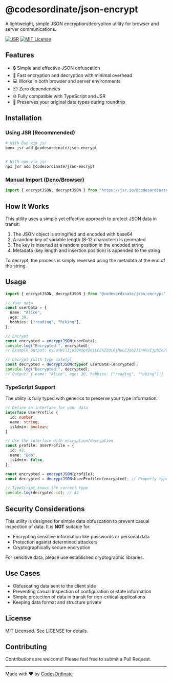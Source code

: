# @codesordinate/json-encrypt

A lightweight, simple JSON encryption/decryption utility for browser and server communications.

[![JSR](https://jsr.io/badges/@codesordinate/json-encrypt)](https://jsr.io/@codesordinate/json-encrypt)
[![MIT License](https://img.shields.io/badge/license-MIT-blue.svg)](LICENSE)

## Features

- 🔒 Simple and effective JSON obfuscation
- 🚀 Fast encryption and decryption with minimal overhead
- 💻 Works in both browser and server environments
- 📦 Zero dependencies
- 🌐 Fully compatible with TypeScript and JSR
- 🔄 Preserves your original data types during roundtrip

## Installation

### Using JSR (Recommended)

```bash
# With Bun via jsr
bunx jsr add @codesordinate/json-encrypt


# With npm via jsr
npx jsr add @codesordinate/json-encrypt
```

### Manual Import (Deno/Browser)

```typescript
import { encryptJSON, decryptJSON } from "https://jsr.io/@codesordinate/json-encrypt/mod.ts";
```

## How It Works

This utility uses a simple yet effective approach to protect JSON data in transit:

1. The JSON object is stringified and encoded with base64
2. A random key of variable length (8-12 characters) is generated
3. The key is inserted at a random position in the encoded string
4. Metadata (key length and insertion position) is appended to the string

To decrypt, the process is simply reversed using the metadata at the end of the string.

## Usage

```typescript
import { encryptJSON, decryptJSON } from "@codesordinate/json-encrypt";

// Your data
const userData = {
  name: "Alice",
  age: 30,
  hobbies: ["reading", "hiking"],
};

// Encrypt
const encrypted = encryptJSON(userData);
console.log("Encrypted:", encrypted);
// Example output: eyJuYW1lIjoiQWxpY2UiLCJhZ2UiOjMwLCJob2JiaWVzIjpbInJlYWRpb37naXquMeciLCJoaWtpbmciXX0=100025

// Decrypt (with type safety)
const decrypted = decryptJSON<typeof userData>(encrypted);
console.log("Decrypted:", decrypted);
// Output: { name: "Alice", age: 30, hobbies: ["reading", "hiking"] }
```

### TypeScript Support

The utility is fully typed with generics to preserve your type information:

```typescript
// Define an interface for your data
interface UserProfile {
  id: number;
  name: string;
  isAdmin: boolean;
}

// Use the interface with encryption/decryption
const profile: UserProfile = {
  id: 42,
  name: "Bob",
  isAdmin: false,
};

const encrypted = encryptJSON(profile);
const decrypted = decryptJSON<UserProfile>(encrypted); // Properly typed!

// TypeScript knows the correct type
console.log(decrypted.id); // 42
```

## Security Considerations

This utility is designed for simple data obfuscation to prevent casual inspection of data. It is **NOT** suitable for:

- Encrypting sensitive information like passwords or personal data
- Protection against determined attackers
- Cryptographically secure encryption

For sensitive data, please use established cryptographic libraries.

## Use Cases

- Obfuscating data sent to the client side
- Preventing casual inspection of configuration or state information
- Simple protection of data in transit for non-critical applications
- Keeping data format and structure private

## License

MIT Licensed. See [LICENSE](LICENSE) for details.

## Contributing

Contributions are welcome! Please feel free to submit a Pull Request.

---

Made with ❤️ by [CodesOrdinate](https://github.com/codesordinate)
